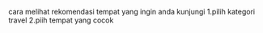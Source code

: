 cara melihat rekomendasi tempat yang ingin anda kunjungi 
1.pilih kategori travel
2.piih tempat yang cocok